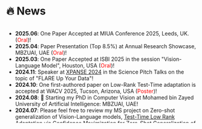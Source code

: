 # 🔥 News

<style>
  .scrollable {
    max-height: 260px; /* 设置最大高度 */
    overflow-y: scroll; /* 设置垂直滚动条 */
  }
</style>

<div class="scrollable">
  <ul>
    <!-- New stuff to add here  -->
    <li><strong>2025.06</strong>: One Paper Accepted at MIUA Conference 2025, Leeds, UK. (<font color="red">Oral</font>)!</li>
    <li><strong>2025.04</strong>: Paper Presentation (Top 8.5%) at Annual Research Showcase, MBZUAI, UAE (<font color="red">Oral</font>)!</li>
    <li><strong>2025.03</strong>: One Paper Accepted at ISBI 2025 in the session "Vision-Language Model", Houston, USA (<font color="red">Oral</font>)!</li>
    <li><strong>2024.11</strong>: Speaker at <a href="https://www.xpanse.world/">XPANSE 2024</a> in the Science Pitch Talks on the topic of "FLARE Up Your Data"!</li>
    <li><strong>2024.10</strong>: One first-authored paper on Low-Rank Test-Time adaptation is accepted at WACV 2025, Tucson, Arizona, USA (<font color="red">Poster</font>)!</li>
    <li><strong>2024.08</strong>: 🎉 Starting my PhD in Computer Vision at Mohamed bin Zayed University of Artificial Intelligence: MBZUAI, UAE!</li>
    <li><strong>2024.07</strong>: Please feel free to review my MS project on Zero-shot generalization of Vision-Language models, <a href="https://arxiv.org/abs/2407.15913">Test-Time Low Rank Adaptation via Confidence Maximization for Zero-Shot Generalization of Vision-Language Models</a>.</li>
    <li><strong>2024.07</strong>: We publicly release our Astronomical imaging dataset, SpaceNet 🚀, for Recognition Tasks. Please feel free to check out on Kaggle, <a href="https://www.kaggle.com/datasets/razaimam45/spacenet-an-optimally-distributed-astronomy-data/">SpaceNet: A Comprehensive Astronomical Dataset</a>!</li>
    <li><strong>2024.07</strong>: One first-authored paper on a novel augmentation strategy is accepted at 35th BMVC Conference, Glasgow, UK, 2024 (<font color="red">Poster</font>)!</li>
    <li><strong>2024.06</strong>: Two first-authored papers on Astronomical Imaging are accepted at SPAICE Conference, European Space Agency, UK, 2024 (<font color="red">Oral</font>)!</li>
    <li><strong>2024.06</strong>: 🎉 Graduated with MS in Machine Learning on 6th June, 2024 at MBZUAI!</li>
    <li><strong>2024.04</strong>: 🎉 Successfully defended my MS thesis (titled "Test-Time Adaptation for Zero-Shot Generalization of Large Vision-Language Models") on 4th April, 2024 at MBZUAI!</li>
    <li><strong>2024.04</strong>: Presented a project (<a href="https://github.com/Razaimam45/COMPARATIVE-EVALUATION-OF-MACHINE-AND-DEEP-LEARNING-ALGORITHMS-FOR-SOLAR-RADIATION-PREDICTION">Solar Forecasting</a>) at 5th UAE GSRC Conference, Al Ain, UAE, 2024 (<font color="red">Poster</font>)!</li>
    <li><strong>2024.02</strong>: Our project done at Fujairah Research Center, UAE on the farm monitoring problem is out now. Please feel free to check it out, <a href="https://arxiv.org/abs/2402.07059">Domain Adaptable Fine-Tune Distillation Framework For Advancing Farm Surveillance</a>.</li>
    <li><strong>2023.11</strong>: Please feel free to review the project I recently presented at PlanetX Challenge hosted by UAE Space Agency at COP28, <a href="https://arxiv.org/">FLARE: A Fusion of Feature-Learning, Prompt-driven Diffusion, and Augmented Resolution Enhancement in Astronomy</a>.</li>
    <li><strong>2023.10</strong>: One paper is accepted by 42nd ICCE, Las Vegas, USA, 2024 (<font color="red">Poster</font>)!</li>
    <li><strong>2023.10</strong>: Please feel free to review our recent project, <a href="https://arxiv.org/abs/2401.06957">EVOKE: Emotion Enabled Virtual Avatar Mapping
    Using Optimized Knowledge Distillation</a>.</li>
    <li><strong>2023.09</strong>: One first-authored paper is accepted by DART Workshop, MICCAI, 2023 (<font color="red">Poster</font>)! </li>
    <li><strong>2023.07</strong>: 🎉 I completed my internship at Fujairah Research Center, UAE.</li>
    <li><strong>2023.07</strong>: One first-authored paper is accepted by 27th MIUA, Scotland, 2023 (<font color="red">Abstract</font>)! </li>
    <li><strong>2023.05</strong>: One first-authored paper is accepted by Epistemic AI Workshop, 39th UAI Conference, 2023 (<font color="red">Poster</font>)!</li>
    <li><strong>2022.10</strong>: Please feel free to review our accepted journal article on recommender systems and filter bubbles, <a href="https://doi.org/10.1002/widm.1512">Filter bubbles in recommender systems: Fact or Fallacy—A systematic review</a>.</li>
    <li><strong>2022.06</strong>: 🎉 I graduated from Aligarh Muslim University with First-Class Honours.</li>
    <!-- <li><strong>2023.02</strong>: One first-authored paper is accepted by DART Workshop, MICCAI, 2023! (<font color="red">Highlight; 2.5% acceptance rate </font>)!</li> -->
  </ul>
</div>




  

